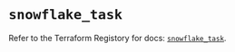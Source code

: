 # `snowflake_task`

Refer to the Terraform Registory for docs: [`snowflake_task`](https://registry.terraform.io/providers/snowflake-labs/snowflake/0.67.0/docs/resources/task).
